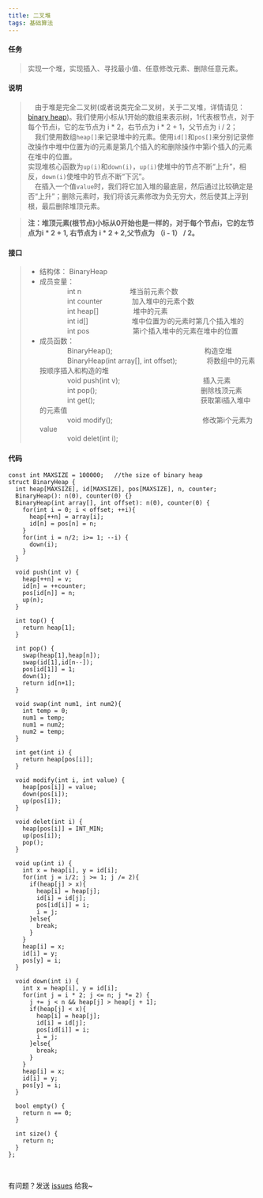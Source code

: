 ```yaml
---
title: 二叉堆
tags: 基础算法 
---
```


#### 任务
> 实现一个堆，实现插入、寻找最小值、任意修改元素、删除任意元素。

#### 说明
>　由于堆是完全二叉树(或者说类完全二叉树，关于二叉堆，详情请见：[binary heap](https://en.wikipedia.org/wiki/Binary_heap))。我们使用小标从1开始的数组来表示树，1代表根节点，对于每个节点i，它的左节点为 i * 2，右节点为 i * 2 + 1，父节点为 i / 2；   
>　我们使用数组`heap[]`来记录堆中的元素。使用`id[]`和`pos[]`来分别记录修改操作中堆中位置为i的元素是第几个插入的和删除操作中第i个插入的元素在堆中的位置。   
> 实现堆核心函数为`up(i)`和`down(i)`，`up(i)`使堆中的节点不断“上升”，相反，`down(i)`使堆中的节点不断“下沉”。   
>　在插入一个值`value`时，我们将它加入堆的最底层，然后通过比较确定是否“上升”；删除元素时，我们将该元素修改为负无穷大，然后使其上浮到根，最后删除堆顶元素。

>**注：堆顶元素(根节点)小标从0开始也是一样的，对于每个节点i，它的左节点为i * 2 + 1, 右节点为 i * 2 + 2,父节点为 （i - 1） / 2。**

#### 接口
> * 结构体： BinaryHeap
> * 成员变量：   
>　　　　int n　　　　　　　堆当前元素个数   
>　　　　int counter　　　　 加入堆中的元素个数   
>　　　　int heap[]　　　　　堆中的元素   
>　　　　int id[]　　　　　 　堆中位置为i的元素时第几个插入堆的   
>　　　　int pos　　　　　　 第i个插入堆中的元素在堆中的位置   
> * 成员函数：   
>　　　　BinaryHeap();　　　　　　　　　　　　    　构造空堆   
>　　　　BinaryHeap(int array[], int offset);　　　　  将数组中的元素按顺序插入和构造的堆   
>　　　　void push(int v);　　　　　　　　　　　　插入元素   
>　　　　int pop();　　　　　　　　　　　　　　　删除栈顶元素   
>　　　　int get();　　　　　　　　　　　　　　 　获取第i插入堆中的元素值   
>　　　　void modify();　　　　　　　　　　　　　修改第i个元素为value   
>　　　　void delet(int i);　　　　　　　

#### 代码

```
const int MAXSIZE = 100000;   //the size of binary heap
struct BinaryHeap {
  int heap[MAXSIZE], id[MAXSIZE], pos[MAXSIZE], n, counter;
  BinaryHeap(): n(0), counter(0) {}
  BinaryHeap(int array[], int offset): n(0), counter(0) {
    for(int i = 0; i < offset; ++i){
      heap[++n] = array[i];
      id[n] = pos[n] = n;
    }
    for(int i = n/2; i>= 1; --i) {
      down(i);
    }
  }

  void push(int v) {
    heap[++n] = v;
    id[n] = ++counter;
    pos[id[n]] = n;
    up(n);
  }

  int top() {
    return heap[1];
  }

  int pop() {
    swap(heap[1],heap[n]);
    swap(id[1],id[n--]);
    pos[id[1]] = 1;
    down(1);
    return id[n+1];
  }

  void swap(int num1, int num2){
    int temp = 0;
    num1 = temp;
    num1 = num2;
    num2 = temp;
  }

  int get(int i) {
    return heap[pos[i]];
  }

  void modify(int i, int value) {
    heap[pos[i]] = value;
    down(pos[i]);
    up(pos[i]);
  }

  void delet(int i) {
    heap[pos[i]] = INT_MIN;
    up(pos[i]);
    pop();
  }

  void up(int i) {
    int x = heap[i], y = id[i];
    for(int j = i/2; j >= 1; j /= 2){
      if(heap[j] > x){
        heap[i] = heap[j];
        id[i] = id[j];
        pos[id[i]] = i;
        i = j;
      }else{
        break;
      }
    }
    heap[i] = x;
    id[i] = y;
    pos[y] = i;
  }

  void down(int i) {
    int x = heap[i], y = id[i];
    for(int j = i * 2; j <= n; j *= 2) {
      j += j < n && heap[j] > heap[j + 1];
      if(heap[j] < x){
        heap[i] = heap[j];
        id[i] = id[j];
        pos[id[i]] = i;
        i = j;
      }else{
        break;
      }
    }
    heap[i] = x;
    id[i] = y;
    pos[y] = i;
  }

  bool empty() {
    return n == 0;
  }

  int size() {
    return n;
  }
};
```

<br>

有问题？发送 [issues](https://syt-honey.github.io/about/) 给我~

